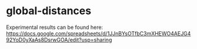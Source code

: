 # global-distances

Experimental results can be found here: https://docs.google.com/spreadsheets/d/1JJnBYsOTfbC3mXHEWO4AEJG492YoD0yXaAs8DsrwGOA/edit?usp=sharing
